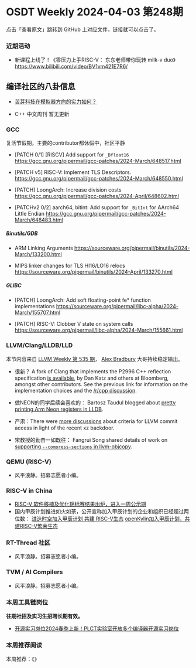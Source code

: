# OSDT Weekly 2024-04-03 第248期

点击「查看原文」跳转到 GitHub 上对应文件，链接就可以点击了。

### 近期活动

- 新课程上线了！《零压力上手RISC-V： 东东老师带你玩转 milk-v duo》
  https://www.bilibili.com/video/BV1vm421E7R6/

## 编译社区的八卦信息

- [苦芽科技在模拟器方向的实力如何？](https://mp.weixin.qq.com/s/wCiOyEBCwTFl9iXXDetTNg)

- C++ 中文周刊 暂无更新

### GCC

  复活节假期，主要的contributor都休假中，社区平静
  - [PATCH 0/1] [RISCV] Add support for `_Bfloat16`
    https://gcc.gnu.org/pipermail/gcc-patches/2024-March/648517.html

  - [PATCH v5] RISC-V: Implement TLS Descriptors.
    https://gcc.gnu.org/pipermail/gcc-patches/2024-March/648550.html

  - [PATCH] LoongArch: Increase division costs
    https://gcc.gnu.org/pipermail/gcc-patches/2024-April/648602.html

  - [PATCHv2 0/2] aarch64, bitint: Add support for `_BitInt` for AArch64 Little Endian
    https://gcc.gnu.org/pipermail/gcc-patches/2024-March/648483.html

##### Binutils/GDB

  - ARM Linking Arguments
    https://sourceware.org/pipermail/binutils/2024-March/133200.html

  - MIPS linker changes for TLS HI16/LO16 relocs
    https://sourceware.org/pipermail/binutils/2024-April/133270.html

##### GLIBC

  - [PATCH] LoongArch: Add soft floating-point fe* function implementations
    https://sourceware.org/pipermail/libc-alpha/2024-March/155707.html

  - [PATCH] RISC-V: Clobber V state on system calls
    https://sourceware.org/pipermail/libc-alpha/2024-March/155661.html


### LLVM/Clang/LLDB/LLD

本节内容来自 [LLVM Weekly 第 535 期](http://llvmweekly.org/issue/535)，
[Alex Bradbury](https://www.linkedin.com/in/alex-bradbury/) 大哥持续稳定输出。

* 很新？ A fork of Clang that implements the P2996 C++ reflection specification [is available](https://github.com/bloomberg/clang-p2996/blob/p2996/P2996.md), by Dan Katz and others at Bloomberg, amongst other contributors. See the previous link for information on the implementation choices and the [/r/cpp discussion](https://old.reddit.com/r/cpp/comments/1biwbj5/clangp2996_experimental_support_for_p2996/).

* 做NEON的同学后续会喜欢的： Bartosz Taudul blogged about [pretty printing Arm Neon registers in LLDB](https://wolf.nereid.pl/posts/simd-debugging/).

* 严肃：There were [more discussions](https://discourse.llvm.org/t/release-notes-for-18-1-3/77992) about criteria for LLVM commit access in light of the recent xz backdoor.

* 宋教授的勤奋一如既往： Fangrui Song shared details of work on [supporting `--compress-sections` in llvm-objcopy](https://discourse.llvm.org/t/llvm-objcopy-compress-sections/77970).

### QEMU (RISC-V)

- 风平浪静。招募志愿者小编。

### RISC-V in China

- [RISC-V 软件移植及优化锦标赛结果出炉，进入一周公示期](https://mp.weixin.qq.com/s/XIqRyOvCXIE9_aPEUlrgQA)
- 国内甲辰计划推进如火如荼，公开宣称加入甲辰计划的企业和组织已经超过两位数：
  [进迭时空加入甲辰计划 共建 RISC-V生态](https://mp.weixin.qq.com/s/ZP21kYIxua6qaajDV8cBQg)
  [openKylin加入甲辰计划，共建RISC-V繁荣生态](https://mp.weixin.qq.com/s/lwp1sgkxsewayQi-6aL9Cw)

### RT-Thread 社区

- 风平浪静。招募志愿者小编。

### TVM / AI Compilers

- 风平浪静。招募志愿者小编。

### 本周工具链岗位

**往期社招及实习生招聘长期有效。**

- [开源实习岗位2024春季上新！PLCT实验室开放多个编译器开源实习岗位](https://mp.weixin.qq.com/s/D-l7hE2S-21NCAZsVqPzMA)

### 本周推荐阅读

本周推荐：《》
